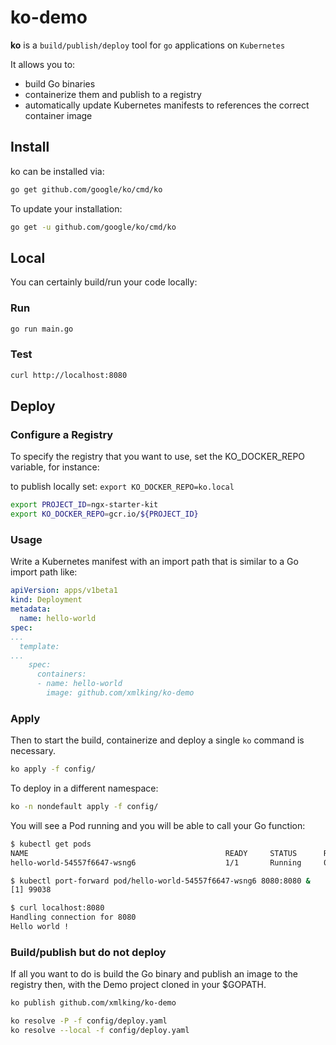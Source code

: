 # ko-demo

**ko** is a `build/publish/deploy` tool for `go` applications on `Kubernetes`

It allows you to:

- build Go binaries
- containerize them and publish to a registry
- automatically update Kubernetes manifests to references the correct container image

## Install

ko can be installed via:

```bash
go get github.com/google/ko/cmd/ko
```

To update your installation:

```bash
go get -u github.com/google/ko/cmd/ko
```

## Local

You can certainly build/run your code locally:

### Run

```bash
go run main.go
```

### Test

```bash
curl http://localhost:8080
```

## Deploy

### Configure a Registry

To specify the registry that you want to use, set the KO_DOCKER_REPO variable, for instance:

to publish locally set: `export KO_DOCKER_REPO=ko.local`

```bash
export PROJECT_ID=ngx-starter-kit
export KO_DOCKER_REPO=gcr.io/${PROJECT_ID}
```

### Usage

Write a Kubernetes manifest with an import path that is similar to a Go import path like:

```yaml
apiVersion: apps/v1beta1
kind: Deployment
metadata:
  name: hello-world
spec:
...
  template:
...
    spec:
      containers:
      - name: hello-world
        image: github.com/xmlking/ko-demo
```

### Apply

Then to start the build, containerize and deploy a single `ko` command is necessary.

```bash
ko apply -f config/
```

To deploy in a different namespace:

```bash
ko -n nondefault apply -f config/
```

You will see a Pod running and you will be able to call your Go function:

```bash
$ kubectl get pods
NAME                                            READY     STATUS      RESTARTS   AGE
hello-world-54557f6647-wsng6                    1/1       Running     0          50s

$ kubectl port-forward pod/hello-world-54557f6647-wsng6 8080:8080 &
[1] 99038

$ curl localhost:8080
Handling connection for 8080
Hello world !
```

### Build/publish but do not deploy

If all you want to do is build the Go binary and publish an image to the registry then, with the Demo project cloned in your $GOPATH.

```bash
ko publish github.com/xmlking/ko-demo

ko resolve -P -f config/deploy.yaml
ko resolve --local -f config/deploy.yaml
```
